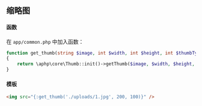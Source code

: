## 缩略图

#### 函数

在 `app/common.php` 中加入函数：

```php
function get_thumb(string $image, int $width, int $height, int $thumbType = 6): string
{
    return \aphp\core\Thumb::init()->getThumb($image, $width, $height, $thumbType);
}
```

#### 模板

```html
<img src="{:get_thumb('./uploads/1.jpg', 200, 100)}" />
```